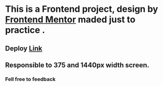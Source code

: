 # This is a Frontend project, design by [Frontend Mentor](https://www.frontendmentor.io/challenges/fylo-dark-theme-landing-page-5ca5f2d21e82137ec91a50fd) maded just to practice .

## Deploy [Link](https://frontend-mentor-dusky-xi.vercel.app/)

## Responsible to 375 and 1440px width screen.

### Fell free to feedback
